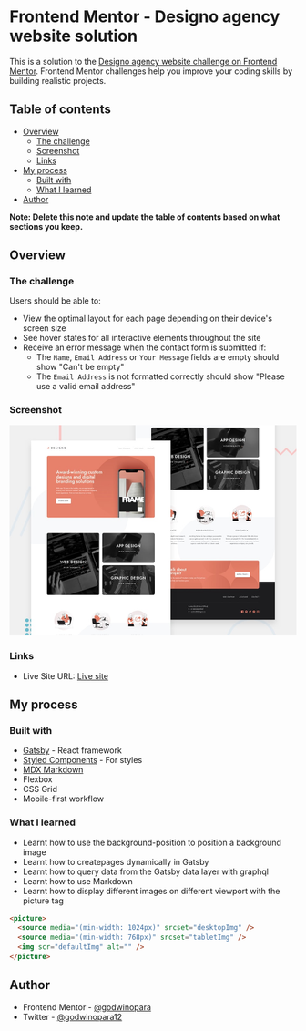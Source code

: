 # Frontend Mentor - Designo agency website solution

This is a solution to the [Designo agency website challenge on Frontend Mentor](https://www.frontendmentor.io/challenges/designo-multipage-website-G48K6rfUT). Frontend Mentor challenges help you improve your coding skills by building realistic projects.

## Table of contents

- [Overview](#overview)
  - [The challenge](#the-challenge)
  - [Screenshot](#screenshot)
  - [Links](#links)
- [My process](#my-process)
  - [Built with](#built-with)
  - [What I learned](#what-i-learned)
- [Author](#author)

**Note: Delete this note and update the table of contents based on what sections you keep.**

## Overview

### The challenge

Users should be able to:

- View the optimal layout for each page depending on their device's screen size
- See hover states for all interactive elements throughout the site
- Receive an error message when the contact form is submitted if:
  - The `Name`, `Email Address` or `Your Message` fields are empty should show "Can't be empty"
  - The `Email Address` is not formatted correctly should show "Please use a valid email address"

### Screenshot

![Preview](./preview.jpg)

### Links

- Live Site URL: [Live site](https://designo-site.netlify.app)

## My process

### Built with

- [Gatsby](https://gatsbyjs.com/) - React framework
- [Styled Components](https://styled-components.com/) - For styles
- [MDX Markdown](https://mdxjs.com)
- Flexbox
- CSS Grid
- Mobile-first workflow

### What I learned

- Learnt how to use the background-position to position a background image
- Learnt how to createpages dynamically in Gatsby
- Learnt how to query data from the Gatsby data layer with graphql
- Learnt how to use Markdown
- Learnt how to display different images on different viewport with the picture tag

```html
<picture>
  <source media="(min-width: 1024px)" srcset="desktopImg" />
  <source media="(min-width: 768px)" srcset="tabletImg" />
  <img scr="defaultImg" alt="" />
</picture>
```

## Author

- Frontend Mentor - [@godwinopara](https://www.frontendmentor.io/profile/godwinopara)
- Twitter - [@godwinopara12](https://www.twitter.com/godwinopara12)

